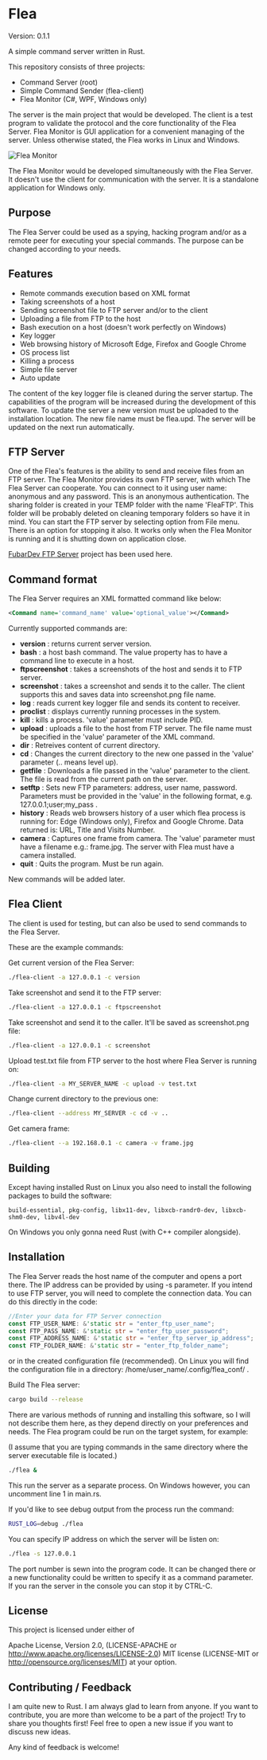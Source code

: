 # Flea

Version: 0.1.1

A simple command server written in Rust.

This repository consists of three projects:

- Command Server (root)
- Simple Command Sender (flea-client)
- Flea Monitor (C#, WPF, Windows only)

The server is the main project that would be developed. The client is a test program to validate the protocol and the core functionality of the Flea Server. Flea Monitor is GUI application for a convenient managing of the server. Unless otherwise stated, the Flea works in Linux and Windows.

![Flea Monitor](https://github.com/rozensoftware/flea/blob/master/FleaMonitor.png)

The Flea Monitor would be developed simultaneously with the Flea Server. It doesn't use the client for communication with the server. It is a standalone application for Windows only.

## Purpose

The Flea Server could be used as a spying, hacking program and/or as a remote peer for executing your special commands. The purpose can be changed according to your needs.

## Features

- Remote commands execution based on XML format
- Taking screenshots of a host
- Sending screenshot file to FTP server and/or to the client
- Uploading a file from FTP to the host
- Bash execution on a host (doesn't work perfectly on Windows)
- Key logger
- Web browsing history of Microsoft Edge, Firefox and Google Chrome
- OS process list
- Killing a process
- Simple file server
- Auto update

The content of the key logger file is cleaned during the server startup.
The capabilities of the program will be increased during the development of this software.
To update the server a new version must be uploaded to the installation location. The new file name must be flea.upd. The server will be updated on the next run automatically.

## FTP Server

One of the Flea's features is the ability to send and receive files from an FTP server. The Flea Monitor provides its own FTP server, with which The Flea Server can cooperate.
You can connect to it using user name: anonymous and any password. This is an anonymous authentication. The sharing folder is created in your TEMP folder with the name 'FleaFTP'. This folder will be probably deleted on cleaning temporary folders so have it in mind.
You can start the FTP server by selecting option from File menu. There is an option for stopping it also. It works only when the Flea Monitor is running and it is shutting down on application close.

[FubarDev FTP Server](https://github.com/FubarDevelopment/FtpServer) project has been used here.

## Command format

The Flea Server requires an XML formatted command like below:

```xml
<Command name='command_name' value='optional_value'></Command>
```

Currently supported commands are:

- **version** : returns current server version.
- **bash** : a host bash command. The value property has to have a command line to execute in a host.
- **ftpscreenshot** : takes a screenshots of the host and sends it to FTP server.
- **screenshot** : takes a screenshot and sends it to the caller. The client supports this and saves data into screenshot.png file name.
- **log** : reads current key logger file and sends its content to receiver.
- **proclist** : displays currently running processes in the system.
- **kill** : kills a process. 'value' parameter must include PID.
- **upload** : uploads a file to the host from FTP server. The file name must be specified in the 'value' parameter of the XML command.
- **dir** : Retreives content of current directory.
- **cd** : Changes the current directory to the new one passed in the 'value' parameter (.. means level up).
- **getfile** : Downloads a file passed in the 'value' parameter to the client. The file is read from the current path on the server.
- **setftp** : Sets new FTP parameters: address, user name, password. Parameters must be provided in the 'value' in the following format, e.g. 127.0.0.1;user;my_pass .
- **history** : Reads web browsers history of a user which flea process is running for: Edge (Windows only), Firefox and Google Chrome. Data returned is: URL, Title and Visits Number.
- **camera** : Captures one frame from camera. The 'value' parameter must have a filename e.g.: frame.jpg. The server with Flea must have a camera installed.
- **quit** : Quits the program. Must be run again.

New commands will be added later.

## Flea Client

The client is used for testing, but can also be used to send commands to the Flea Server.

These are the example commands:

Get current version of the Flea Server:

```bash
./flea-client -a 127.0.0.1 -c version
```

Take screenshot and send it to the FTP server:

```bash
./flea-client -a 127.0.0.1 -c ftpscreenshot
```

Take screenshot and send it to the caller. It'll be saved as screenshot.png file:

```bash
./flea-client -a 127.0.0.1 -c screenshot
```

Upload test.txt file from FTP server to the host where Flea Server is running on:

```bash
./flea-client -a MY_SERVER_NAME -c upload -v test.txt
```

Change current directory to the previous one:

```bash
./flea-client --address MY_SERVER -c cd -v ..
```

Get camera frame:

```bash
./flea-client --a 192.168.0.1 -c camera -v frame.jpg
```

## Building

Except having installed Rust on Linux you also need to install the following packages to build the software:

```text
build-essential, pkg-config, libx11-dev, libxcb-randr0-dev, libxcb-shm0-dev, libv4l-dev
```

On Windows you only gonna need Rust (with C++ compiler alongside).

## Installation

The Flea Server reads the host name of the computer and opens a port there. The IP address can be provided by using -s parameter. If you intend to use FTP server, you will need to complete the connection data. You can do this directly in the code:

```rust
//Enter your data for FTP Server connection
const FTP_USER_NAME: &'static str = "enter_ftp_user_name";
const FTP_PASS_NAME: &'static str = "enter_ftp_user_password";
const FTP_ADDRESS_NAME: &'static str = "enter_ftp_server_ip_address";
const FTP_FOLDER_NAME: &'static str = "enter_ftp_folder_name";

```

or in the created configuration file (recommended). On Linux you will find the configuration file in a directory: /home/user_name/.config/flea_conf/ .

Build The Flea server:

```bash
cargo build --release
```

There are various methods of running and installing this software, so I will not describe them here, as they depend directly on your preferences and needs.
The Flea program could be run on the target system, for example:

(I assume that you are typing commands in the same directory where the server executable file is located.)

```bash
./flea &
```

This run the server as a separate process.
On Windows however, you can uncomment line 1 in main.rs.

If you'd like to see debug output from the process run the command:

```bash
RUST_LOG=debug ./flea
```

You can specify IP address on which the server will be listen on:

```bash
./flea -s 127.0.0.1
```

The port number is sewn into the program code. It can be changed there or a new functionality could be written to specify it as a command parameter.
If you ran the server in the console you can stop it by CTRL-C.

## License

This project is licensed under either of

Apache License, Version 2.0, (LICENSE-APACHE or <http://www.apache.org/licenses/LICENSE-2.0>)
MIT license (LICENSE-MIT or <http://opensource.org/licenses/MIT>)
at your option.

## Contributing / Feedback

I am quite new to Rust. I am always glad to learn from anyone.
If you want to contribute, you are more than welcome to be a part of the project! Try to share you thoughts first! Feel free to open a new issue if you want to discuss new ideas.

Any kind of feedback is welcome!

